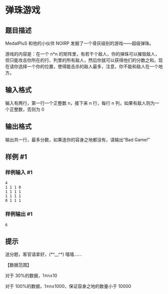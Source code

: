# 弹珠游戏

## 题目描述

MedalPluS 和他的小伙伴 NOIRP 发掘了一个骨灰级别的游戏——超级弹珠。

游戏的内容是：在一个 n\*n 的矩阵里，有若干个敌人，你的弹珠可以摧毁敌人，但只能攻击你所在的行、列里的所有敌人，然后你就可以获得他们的分数之和，现在请你选择一个你的位置，使得能击杀的敌人最多，注意，你不能和敌人在一个地方。


## 输入格式

输入有两行，第一行一个正整数 n，接下来 n 行，每行 n 列，如果有敌人则为一个正整数，否则为 0


## 输出格式

输出共一行，最多分数，如果连你的容身之地都没有，请输出“Bad Game!”


## 样例 #1

### 样例输入 #1
```
4
1 1 1 0
1 1 1 1
1 1 1 1
0 1 1 1
```

### 样例输出 #1

```
6
```

## 提示

送分题，客官请拿好，(\*^\_\_^\*) 嘻嘻……

【数据范围】

对于 30%的数据，1≤n≤10

对于 100%的数据，1≤n≤1000，保证容身之地的数量小于 10000

